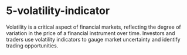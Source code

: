 # 5-volatility-indicator
Volatility is a critical aspect of financial markets, reflecting the degree of variation in the price of a financial instrument over time. Investors and traders use volatility indicators to gauge market uncertainty and identify trading opportunities.

